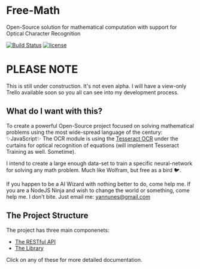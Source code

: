# **Free-Math**
  Open-Source solution for mathematical computation with support for Optical Character Recognition

[![Build Status](https://travis-ci.org/midyan/free-math.svg?branch=master)](https://travis-ci.org/midyan/free-math)
[![license](https://img.shields.io/github/license/mashape/apistatus.svg)](https://github.com/midyan/free-math/blob/master/LICENSE)

# PLEASE NOTE
  This is still under construction. It's not even alpha. I will have a view-only Trello available soon so you all can see into my development process.

## What do I want with this?
  To create a powerful Open-Source project focused on solving mathematical problems using the most wide-spread language of the century: :sparkles:JavaScript:sparkles:
  The OCR module is using the [Tesseract OCR](https://github.com/tesseract-ocr/tesseract) under the curtains for optical recognition of equations (will implement Tesseract Training as well. Sometime).

  I intend to create a large enough data-set to train a specific neural-network for solving any math problem. Much like Wolfram, but free as a bird :bird:.

  If you happen to be a AI Wizard with nothing better to do, come help me. If you are a NodeJS Ninja and wish to change the world or something, come help me. I don't bite. Just email me: yannunes@gmail.com

## The Project Structure
The project has three main componenets:
  * [The RESTful API](https://github.com/free-math/free-math-api/tree/master/api)
  * [The Library](https://github.com/free-math/free-math-api/tree/master/lib)

Click on any of these for more detailed documentation.
